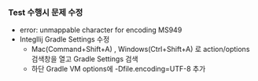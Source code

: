 ### Test 수행시 문제 수정
- error: unmappable character for encoding MS949
- Integllij Gradle Settings 수정
    - Mac(Command+Shift+A) , Windows(Ctrl+Shift+A) 로 action/options 검색창을 열고 Gradle Settings 검색
    - 하단 Gradle VM options에 -Dfile.encoding=UTF-8 추가